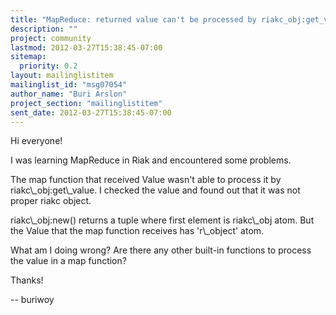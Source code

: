```yaml
---
title: "MapReduce: returned value can't be processed by riakc_obj:get_value"
description: ""
project: community
lastmod: 2012-03-27T15:38:45-07:00
sitemap:
  priority: 0.2
layout: mailinglistitem
mailinglist_id: "msg07054"
author_name: "Buri Arslon"
project_section: "mailinglistitem"
sent_date: 2012-03-27T15:38:45-07:00
---
```



Hi everyone!

I was learning MapReduce in Riak and encountered some problems.

The map function that received Value wasn't able to process it by
riakc\\_obj:get\\_value. I checked the value and found out that it was not
proper riakc object.

riakc\\_obj:new() returns a tuple where first element is riakc\\_obj atom. But
the Value that the map function receives has 'r\\_object' atom.

What am I doing wrong? Are there any other built-in functions to process
the value in a map function?

Thanks!

-- buriwoy
